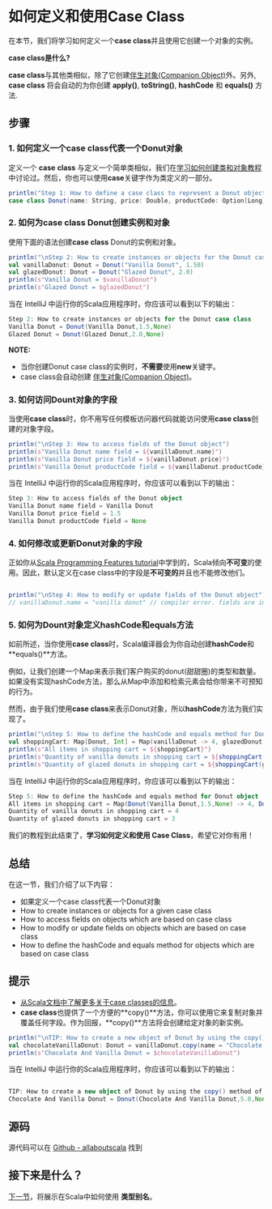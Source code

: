 # 如何定义和使用Case Class

在本节，我们将学习如何定义一个**case class**并且使用它创建一个对象的实例。

**case class是什么?**

**case class**与其他类相似，除了它创建[伴生对象(Companion Object)](4_3.md)外。另外, **case class** 将会自动的为你创建 **apply()**,  **toString()**, **hashCode** 和 **equals()** 方法.

## 步骤

### 1. 如何定义一个case class代表一个Donut对象

定义一个 **case** **class** 与定义一个简单类相似，我们在[学习如何创建类和对象教程](4_2.md)中讨论过。然后，你也可以使用**case**关键字作为类定义的一部分。

```scala
println("Step 1: How to define a case class to represent a Donut object")
case class Donut(name: String, price: Double, productCode: Option[Long] = None)

```

### 2. 如何为case class Donut创建实例和对象

使用下面的语法创建**case class** Donut的实例和对象。

```scala
println("\nStep 2: How to create instances or objects for the Donut case class")
val vanillaDonut: Donut = Donut("Vanilla Donut", 1.50)
val glazedDonut: Donut = Donut("Glazed Donut", 2.0)
println(s"Vanilla Donut = $vanillaDonut")
println(s"Glazed Donut = $glazedDonut")

```

当在 IntelliJ 中运行你的Scala应用程序时，你应该可以看到以下的输出：

```scala
Step 2: How to create instances or objects for the Donut case class
Vanilla Donut = Donut(Vanilla Donut,1.5,None)
Glazed Donut = Donut(Glazed Donut,2.0,None)

```

**NOTE:**

- 当你创建Donut case class的实例时，**不需要**使用**new**关键字。
- case class会自动创建 [伴生对象(Companion Object)](4_3.md)。

### 3. 如何访问Dount对象的字段

当使用**case class**时，你不用写任何模板访问器代码就能访问使用**case class**创建的对象字段。

```scala
println("\nStep 3: How to access fields of the Donut object")
println(s"Vanilla Donut name field = ${vanillaDonut.name}")
println(s"Vanilla Donut price field = ${vanillaDonut.price}")
println(s"Vanilla Donut productCode field = ${vanillaDonut.productCode}")

```

当在 IntelliJ 中运行你的Scala应用程序时，你应该可以看到以下的输出：

```scala
Step 3: How to access fields of the Donut object
Vanilla Donut name field = Vanilla Donut
Vanilla Donut price field = 1.5
Vanilla Donut productCode field = None

```

### 4. 如何修改或更新Donut对象的字段


正如你从[Scala Programming Features tutorial](http://allaboutscala.com/tutorials/scala-introduction/scala-functional-programming-features/)中学到的，Scala倾向**不可变**的使用。因此，默认定义在case class中的字段是**不可变的**并且也不能修改他们。


```scala

println("\nStep 4: How to modify or update fields of the Donut object")
// vanillaDonut.name = "vanilla donut" // compiler error. fields are immutable by default.


```

### 5. 如何为Dount对象定义hashCode和equals方法

如前所述，当你使用**case class**时，Scala编译器会为你自动创建**hashCode**和**equals()**方法。

例如，让我们创建一个Map来表示我们客户购买的donut(甜甜圈)的类型和数量。如果没有实现hashCode方法，那么从Map中添加和检索元素会给你带来不可预知的行为。

然而，由于我们使用**case class**来表示Donut对象，所以**hashCode**方法为我们实现了。

```scala
println("\nStep 5: How to define the hashCode and equals method for Donut object")
val shoppingCart: Map[Donut, Int] = Map(vanillaDonut -> 4, glazedDonut -> 3)
println(s"All items in shopping cart = ${shoppingCart}")
println(s"Quantity of vanilla donuts in shopping cart = ${shoppingCart(vanillaDonut)}")
println(s"Quantity of glazed donuts in shopping cart = ${shoppingCart(glazedDonut)}")

```

当在 IntelliJ 中运行你的Scala应用程序时，你应该可以看到以下的输出：

```scala
Step 5: How to define the hashCode and equals method for Donut object
All items in shopping cart = Map(Donut(Vanilla Donut,1.5,None) -> 4, Donut(Glazed Donut,2.0,None) -> 3)
Quantity of vanilla donuts in shopping cart = 4
Quantity of glazed donuts in shopping cart = 3

```

我们的教程到此结束了，**学习如何定义和使用 Case Class**，希望它对你有用！

## 总结

在这一节，我们介绍了以下内容：

- 如果定义一个case class代表一个Donut对象
- How to create instances or objects for a given case class
- How to access fields on objects which are based on case class
- How to modify or update fields on objects which are based on case class
- How to define the hashCode and equals method for objects which are based on case class

## 提示

- [从Scala文档中了解更多关于case classes的信息](http://docs.scala-lang.org/tutorials/tour/case-classes.html)。
- **case class**也提供了一个方便的**copy()**方法，你可以使用它来复制对象并覆盖任何字段。作为回报，**copy()**方法将会创建给定对象的新实例。

```scala
println("\nTIP: How to create a new object of Donut by using the copy() method of the case class")
val chocolateVanillaDonut: Donut = vanillaDonut.copy(name = "Chocolate And Vanilla Donut", price = 5.0)
println(s"Chocolate And Vanilla Donut = $chocolateVanillaDonut")

```

当在 IntelliJ 中运行你的Scala应用程序时，你应该可以看到以下的输出：

```scala

TIP: How to create a new object of Donut by using the copy() method of the case class
Chocolate And Vanilla Donut = Donut(Chocolate And Vanilla Donut,5.0,None)

```

## 源码

源代码可以在 [Github - allaboutscala](https://github.com/nadimbahadoor/allaboutscala) 找到

## 接下来是什么？

[下一节](4_8.md)，将展示在Scala中如何使用 **类型别名**。

